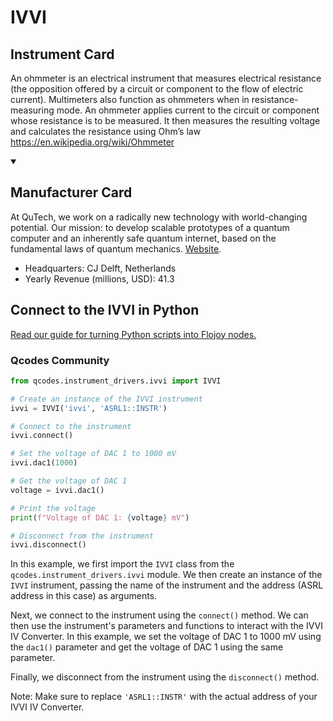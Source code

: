 
# IVVI

## Instrument Card

An ohmmeter is an electrical instrument that measures electrical resistance (the opposition offered by a circuit or component to the flow of electric current). Multimeters also function as ohmmeters when in resistance-measuring mode. An ohmmeter applies current to the circuit or component whose resistance is to be measured. It then measures the resulting voltage and calculates the resistance using Ohm’s law	https://en.wikipedia.org/wiki/Ohmmeter

<details open>
<summary><h2>Manufacturer Card</h2></summary>
At QuTech, we work on a radically new technology with world-changing potential. Our mission: to develop scalable prototypes of a quantum computer and an inherently safe quantum internet, based on the fundamental laws of quantum mechanics. <a href=https://qutech.nl/>Website</a>.

<ul>
  <li>Headquarters: CJ Delft, Netherlands</li>
  <li>Yearly Revenue (millions, USD): 41.3</li>
</ul>
</details>

## Connect to the IVVI in Python

[Read our guide for turning Python scripts into Flojoy nodes.](https://docs.flojoy.ai/custom-nodes/creating-custom-node/)


### Qcodes Community


```python
from qcodes.instrument_drivers.ivvi import IVVI

# Create an instance of the IVVI instrument
ivvi = IVVI('ivvi', 'ASRL1::INSTR')

# Connect to the instrument
ivvi.connect()

# Set the voltage of DAC 1 to 1000 mV
ivvi.dac1(1000)

# Get the voltage of DAC 1
voltage = ivvi.dac1()

# Print the voltage
print(f"Voltage of DAC 1: {voltage} mV")

# Disconnect from the instrument
ivvi.disconnect()
```

In this example, we first import the `IVVI` class from the `qcodes.instrument_drivers.ivvi` module. We then create an instance of the `IVVI` instrument, passing the name of the instrument and the address (ASRL address in this case) as arguments.

Next, we connect to the instrument using the `connect()` method. We can then use the instrument's parameters and functions to interact with the IVVI IV Converter. In this example, we set the voltage of DAC 1 to 1000 mV using the `dac1()` parameter and get the voltage of DAC 1 using the same parameter.

Finally, we disconnect from the instrument using the `disconnect()` method.

Note: Make sure to replace `'ASRL1::INSTR'` with the actual address of your IVVI IV Converter.

